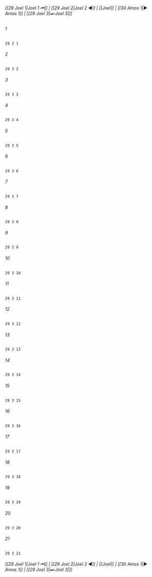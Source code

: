 
###### [[29 Joel 1|Joel 1 ⏮]] | [[29 Joel 2|Joel 2 ◀]] | [[Joel]] | [[30 Amos 1|▶ Amos 1]] | [[29 Joel 3|⏭ Joel 3|]]

###### 1
``` verse
29 3 1 
```
###### 2
``` verse
29 3 2 
```
###### 3
``` verse
29 3 3 
```
###### 4
``` verse
29 3 4 
```
###### 5
``` verse
29 3 5 
```
###### 6
``` verse
29 3 6 
```
###### 7
``` verse
29 3 7 
```
###### 8
``` verse
29 3 8 
```
###### 9
``` verse
29 3 9 
```
###### 10
``` verse
29 3 10 
```
###### 11
``` verse
29 3 11 
```
###### 12
``` verse
29 3 12 
```
###### 13
``` verse
29 3 13 
```
###### 14
``` verse
29 3 14 
```
###### 15
``` verse
29 3 15 
```
###### 16
``` verse
29 3 16 
```
###### 17
``` verse
29 3 17 
```
###### 18
``` verse
29 3 18 
```
###### 19
``` verse
29 3 19 
```
###### 20
``` verse
29 3 20 
```
###### 21
``` verse
29 3 21 
```

###### [[29 Joel 1|Joel 1 ⏮]] | [[29 Joel 2|Joel 2 ◀]] | [[Joel]] | [[30 Amos 1|▶ Amos 1]] | [[29 Joel 3|⏭ Joel 3|]]

